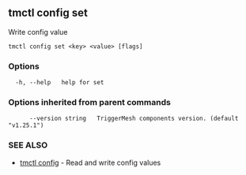 ## tmctl config set

Write config value

```
tmctl config set <key> <value> [flags]
```

### Options

```
  -h, --help   help for set
```

### Options inherited from parent commands

```
      --version string   TriggerMesh components version. (default "v1.25.1")
```

### SEE ALSO

* [tmctl config](tmctl_config.md)	 - Read and write config values


